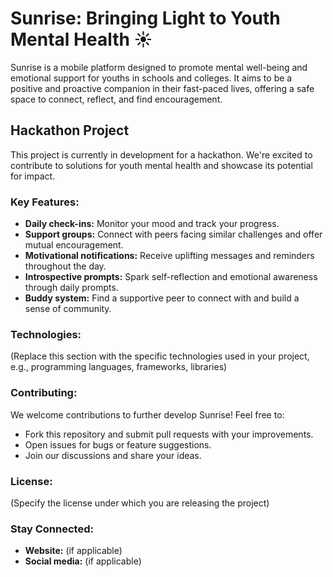 # Sunrise: Bringing Light to Youth Mental Health ☀️

Sunrise is a mobile platform designed to promote mental well-being and emotional support for youths in schools and colleges. It aims to be a positive and proactive companion in their fast-paced lives, offering a safe space to connect, reflect, and find encouragement.

## Hackathon Project

This project is currently in development for a hackathon. We're excited to contribute to solutions for youth mental health and showcase its potential for impact.

### Key Features:

- **Daily check-ins:** Monitor your mood and track your progress.
- **Support groups:** Connect with peers facing similar challenges and offer mutual encouragement.
- **Motivational notifications:** Receive uplifting messages and reminders throughout the day.
- **Introspective prompts:** Spark self-reflection and emotional awareness through daily prompts.
- **Buddy system:** Find a supportive peer to connect with and build a sense of community.

### Technologies:

(Replace this section with the specific technologies used in your project, e.g., programming languages, frameworks, libraries)

### Contributing:

We welcome contributions to further develop Sunrise! Feel free to:

- Fork this repository and submit pull requests with your improvements.
- Open issues for bugs or feature suggestions.
- Join our discussions and share your ideas.

### License:

(Specify the license under which you are releasing the project)

### Stay Connected:

- **Website:** (if applicable)
- **Social media:** (if applicable)
